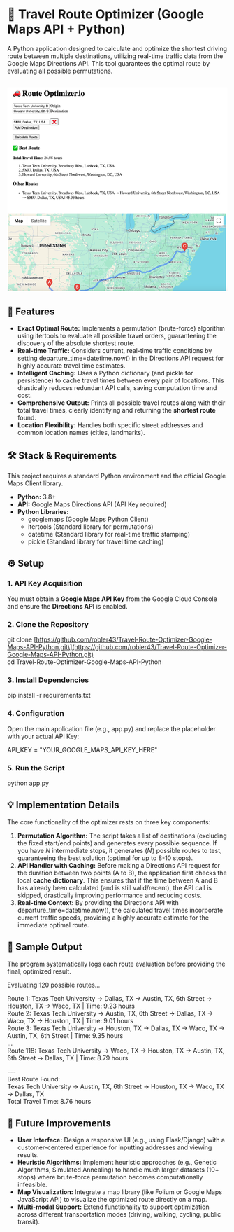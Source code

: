 # **🚗 Travel Route Optimizer (Google Maps API \+ Python)**

A Python application designed to calculate and optimize the shortest driving route between multiple destinations, utilizing real-time traffic data from the Google Maps Directions API. This tool guarantees the optimal route by evaluating all possible permutations.

## [![Demo](video_thumbnail.png)](https://www.loom.com/share/4fcccbc42808409391e026f1f02aff31?sid=275cbb1f-42f9-4f69-acc6-2426b075e3ae)

## **📌 Features**

* **Exact Optimal Route:** Implements a permutation (brute-force) algorithm using itertools to evaluate all possible travel orders, guaranteeing the discovery of the absolute shortest route.  
* **Real-time Traffic:** Considers current, real-time traffic conditions by setting departure\_time=datetime.now() in the Directions API request for highly accurate travel time estimates.  
* **Intelligent Caching:** Uses a Python dictionary (and pickle for persistence) to cache travel times between every pair of locations. This drastically reduces redundant API calls, saving computation time and cost.  
* **Comprehensive Output:** Prints all possible travel routes along with their total travel times, clearly identifying and returning the **shortest route** found.  
* **Location Flexibility:** Handles both specific street addresses and common location names (cities, landmarks).

## **🛠️ Stack & Requirements**

This project requires a standard Python environment and the official Google Maps Client library.

* **Python:** 3.8+  
* **API:** Google Maps Directions API (API Key required)  
* **Python Libraries:**  
  * googlemaps (Google Maps Python Client)  
  * itertools (Standard library for permutations)  
  * datetime (Standard library for real-time traffic stamping)  
  * pickle (Standard library for travel time caching)

## **⚙️ Setup**

### **1\. API Key Acquisition**

You must obtain a **Google Maps API Key** from the Google Cloud Console and ensure the **Directions API** is enabled.

### **2\. Clone the Repository**

git clone \[https://github.com/robler43/Travel-Route-Optimizer-Google-Maps-API-Python.git\](https://github.com/robler43/Travel-Route-Optimizer-Google-Maps-API-Python.git)  
cd Travel-Route-Optimizer-Google-Maps-API-Python

### **3\. Install Dependencies**

pip install \-r requirements.txt

### **4\. Configuration**

Open the main application file (e.g., app.py) and replace the placeholder with your actual API Key:

API\_KEY \= "YOUR\_GOOGLE\_MAPS\_API\_KEY\_HERE"

### **5\. Run the Script**

python app.py

## **💡 Implementation Details**

The core functionality of the optimizer rests on three key components:

1. **Permutation Algorithm:** The script takes a list of destinations (excluding the fixed start/end points) and generates every possible sequence. If you have $N$ intermediate stops, it generates $(N\!)$ possible routes to test, guaranteeing the best solution (optimal for up to 8-10 stops).  
2. **API Handler with Caching:** Before making a Directions API request for the duration between two points (A to B), the application first checks the local **cache dictionary**. This ensures that if the time between A and B has already been calculated (and is still valid/recent), the API call is skipped, drastically improving performance and reducing costs.  
3. **Real-time Context:** By providing the Directions API with departure\_time=datetime.now(), the calculated travel times incorporate current traffic speeds, providing a highly accurate estimate for the immediate optimal route.

## **📂 Sample Output**

The program systematically logs each route evaluation before providing the final, optimized result.

Evaluating 120 possible routes...

Route 1: Texas Tech University \-\> Dallas, TX \-\> Austin, TX, 6th Street \-\> Houston, TX \-\> Waco, TX | Time: 9.23 hours  
Route 2: Texas Tech University \-\> Austin, TX, 6th Street \-\> Dallas, TX \-\> Waco, TX \-\> Houston, TX | Time: 9.01 hours  
Route 3: Texas Tech University \-\> Houston, TX \-\> Dallas, TX \-\> Waco, TX \-\> Austin, TX, 6th Street | Time: 9.35 hours  
...  
Route 118: Texas Tech University \-\> Waco, TX \-\> Houston, TX \-\> Austin, TX, 6th Street \-\> Dallas, TX | Time: 8.79 hours

\---  
Best Route Found:  
Texas Tech University \-\> Austin, TX, 6th Street \-\> Houston, TX \-\> Waco, TX \-\> Dallas, TX  
Total Travel Time: 8.76 hours

## **🚀 Future Improvements**

* **User Interface:** Design a responsive UI (e.g., using Flask/Django) with a customer-centered experience for inputting addresses and viewing results.  
* **Heuristic Algorithms:** Implement heuristic approaches (e.g., Genetic Algorithms, Simulated Annealing) to handle much larger datasets (10+ stops) where brute-force permutation becomes computationally infeasible.  
* **Map Visualization:** Integrate a map library (like Folium or Google Maps JavaScript API) to visualize the optimized route directly on a map.  
* **Multi-modal Support:** Extend functionality to support optimization across different transportation modes (driving, walking, cycling, public transit).
